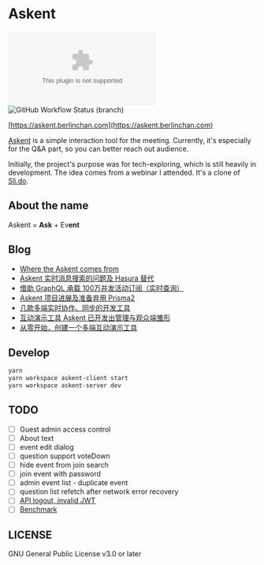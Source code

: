 # Askent

![Website](https://img.shields.io/website/https/askent.berlinchan.com)
![GitHub Workflow Status (branch)](https://img.shields.io/github/workflow/status/BerlinChan/askent/CI/release)

[https://askent.berlinchan.com](https://askent.berlinchan.com)

[Askent](https://askent.berlinchan.com) is a simple interaction tool for the meeting. Currently, it's especially for the Q&A part, so you can better reach out audience.

Initially, the project's purpose was for tech-exploring, which is still heavily in development. The idea comes from a webinar I attended. It's a clone of [Sli.do](https://www.sli.do/).

## About the name

Askent = **Ask** + Ev**ent**

## Blog

- [Where the Askent comes from](https://www.berlinchan.com/2021/07/where-the-askent-comes-from)
- [Askent 实时消息搜索的问题及 Hasura 替代](https://www.berlinchan.com/2021/03/askent-realtime-search-implement-and-hasura)
- [借助 GraphQL 承载 100万并发活动订阅（实时查询）](https://www.berlinchan.com/2021/03/Scaling-to-1-million-active-GraphQL-subscriptions)
- [Askent 项目进展及准备弃用 Prisma2](https://www.berlinchan.com/2020/03/askent-give-up-prisma2)
- [几款多端实时协作、同步的开发工具](https://www.berlinchan.com/2020/03/real-time-multi-device-collaboration-devtools)
- [互动演示工具 Askent 已开发出管理与观众端雏形](https://www.berlinchan.com/2020/02/project-askent-admin-audience-client)
- [从零开始，创建一个多端互动演示工具](https://www.berlinchan.com/2019/12/create-presentation-tool-from-scratch)

## Develop

```sh
yarn
yarn workspace askent-client start
yarn workspace askent-server dev
```

## TODO

- [ ] Guest admin access control
- [ ] About text
- [ ] event edit dialog
- [ ] question support voteDown
- [ ] hide event from join search
- [ ] join event with password
- [ ] admin event list - duplicate event
- [ ] question list refetch after network error recovery
- [ ] [API logout, invalid JWT](https://www.npmjs.com/package/express-jwt)
- [ ] [Benchmark](https://github.com/benawad/node-graphql-benchmarks)

## LICENSE

GNU General Public License v3.0 or later
